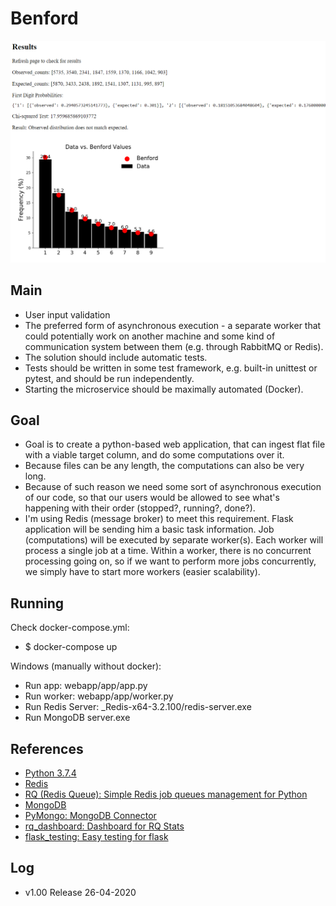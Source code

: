 # Benford

![mark](examples/example_1.png)

 ## Main

* User input validation
* The preferred form of asynchronous execution - a separate worker that could potentially work on another machine 
and some kind of communication system between them (e.g. through RabbitMQ or Redis).
* The solution should include automatic tests.
* Tests should be written in some test framework, e.g. built-in unittest or pytest, and should be run independently.
* Starting the microservice should be maximally automated (Docker).

## Goal

* Goal is to create a python-based web application, that can ingest flat file with a viable target column, and do some
computations over it.
* Because files can be any length, the computations can also be very long.
* Because of such reason we need some sort of asynchronous execution of our code, so that our users would be allowed to 
see what's happening with their order (stopped?, running?, done?).
* I'm using Redis (message broker) to meet this requirement. Flask application will be sending him a basic task 
information. Job (computations) will be executed by separate worker(s). Each worker will process a single job
at a time. Within a worker, there is no concurrent processing going on, so if we want to perform more jobs concurrently,
we simply have to start more workers (easier scalability).

## Running
Check docker-compose.yml:

* $ docker-compose up



Windows (manually without docker):
* Run app: webapp/app/app.py
* Run worker: webapp/app/worker.py
* Run Redis Server: _Redis-x64-3.2.100/redis-server.exe
* Run MongoDB server.exe

## References
* [Python 3.7.4](https://www.python.org/)
* [Redis](https://redis.io/)
* [RQ (Redis Queue): Simple Redis job queues management for Python](https://python-rq.org/)
* [MongoDB](https://www.mongodb.com/)
* [PyMongo: MongoDB Connector](https://pymongo.readthedocs.io/en/stable/)
* [rq_dashboard: Dashboard for RQ Stats](https://github.com/Parallels/rq-dashboard)
* [flask_testing: Easy testing for flask](https://pythonhosted.org/Flask-Testing/)

## Log
* v1.00 Release 26-04-2020